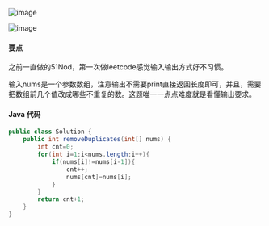 ![image](http://ww3.sinaimg.cn/large/a5812295jw1f8000onfcjj20wg0590t1.jpg)

![image](http://ww1.sinaimg.cn/large/a5812295jw1f8000p1kp6j20vu05cq3d.jpg)
#### 要点
之前一直做的51Nod，第一次做leetcode感觉输入输出方式好不习惯。

输入nums是一个参数数组，注意输出不需要print直接返回长度即可，并且，需要把数组前几个值改成哪些不重复的数。这题唯一一点点难度就是看懂输出要求。

#### Java 代码
```Java
public class Solution {
    public int removeDuplicates(int[] nums) {
        int cnt=0;
		for(int i=1;i<nums.length;i++){
			if(nums[i]!=nums[i-1]){
				cnt++;
				nums[cnt]=nums[i];
			}
		}
		return cnt+1;
    }
}
```
